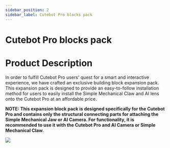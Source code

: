 ```yaml
---
sidebar_position: 2
sidebar_label: Cutebot Pro blocks pack
---
```


# Cutebot Pro blocks pack


# Product Description

In order to fulfill Cutebot Pro users' quest for a smart and interactive experience, we have crafted an exclusive building block expansion pack. This expansion pack is designed to provide an easy-to-follow installation method for users to easily install the Simple Mechanical Claw and AI lens onto the Cutebot Pro at an affordable price.

**NOTE: This expansion block pack is designed specifically for the Cutebot Pro and contains only the structural connecting parts for attaching the Simple Mechanical Jaw or AI Camera. For functionality, it is recommended to use it with the Cutebot Pro and AI Camera or Simple Mechanical Claw.**

![](https://wiki-media-ef.oss-cn-hongkong.aliyuncs.com/docs/microbit/microbit-smart-car/microbit-smart-cutebot-pro/extended-pack/cutebot-pro-blocks-pack/images/cutebot-pro-blocks-01.png)
